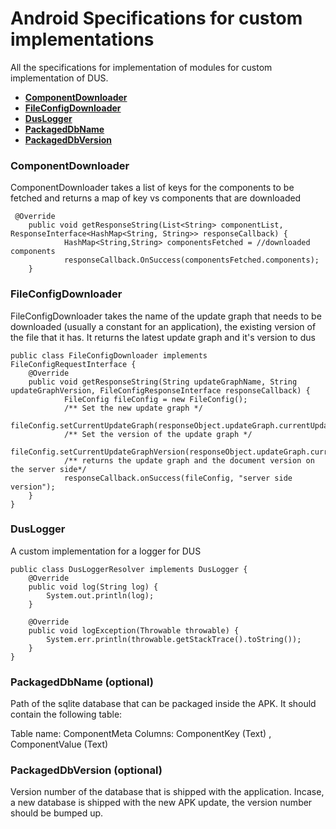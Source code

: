# Android Specifications for custom implementations

All the specifications for implementation of modules for custom implementation of DUS.

* **[ComponentDownloader](###ComponentDownloader)**
* **[FileConfigDownloader](###FileConfigDownloader)**
* **[DusLogger](###DusLogger)**
* **[PackagedDbName](###PackagedDbName)**
* **[PackagedDbVersion](###PackagedDbVersion)**

### ComponentDownloader

ComponentDownloader takes a list of keys for the components to be fetched and returns a map of key vs components that are downloaded

```
 @Override
    public void getResponseString(List<String> componentList, ResponseInterface<HashMap<String, String>> responseCallback) {
       		HashMap<String,String> componentsFetched = //downloaded components
            responseCallback.OnSuccess(componentsFetched.components); 
    }
```

### FileConfigDownloader

FileConfigDownloader takes the name of the update graph that needs to be downloaded (usually a constant for an application), the existing version of the file that it has.
It returns the latest update graph and it's version to dus

```
public class FileConfigDownloader implements FileConfigRequestInterface {
    @Override
    public void getResponseString(String updateGraphName, String updateGraphVersion, FileConfigResponseInterface responseCallback) {
            FileConfig fileConfig = new FileConfig();
            /** Set the new update graph */
            fileConfig.setCurrentUpdateGraph(responseObject.updateGraph.currentUpdateGraph);
            /** Set the version of the update graph */
            fileConfig.setCurrentUpdateGraphVersion(responseObject.updateGraph.currentUpdateGraphVersion);
            /** returns the update graph and the document version on the server side*/
            responseCallback.onSuccess(fileConfig, "server side version");
    }
}
```

### DusLogger

A custom implementation for a logger for DUS

```
public class DusLoggerResolver implements DusLogger {
    @Override
    public void log(String log) {
        System.out.println(log);
    }

    @Override
    public void logException(Throwable throwable) {
        System.err.println(throwable.getStackTrace().toString());
    }
}
```

### PackagedDbName (optional)

Path of the sqlite database that can be packaged inside the APK. It should contain the following table:

Table name: ComponentMeta
Columns: ComponentKey (Text) , ComponentValue (Text)


### PackagedDbVersion (optional)

Version number of the database that is shipped with the application. Incase, a new database is shipped with the new APK update, the version number should be bumped up.
